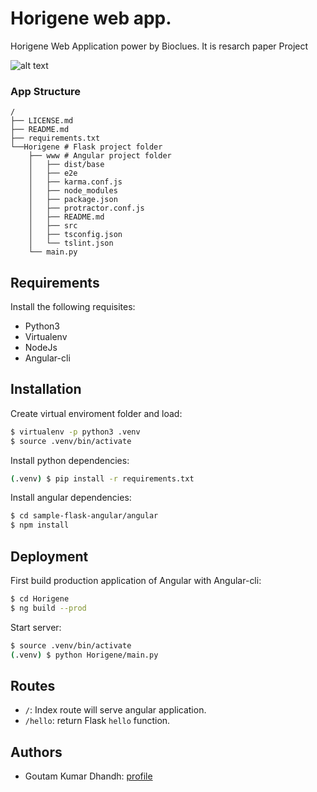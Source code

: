 Horigene web app. 
====

Horigene Web Application power by Bioclues. It is resarch paper Project 

![alt text](https://github.com/goutamdh/Horigene/blob/master/app_Image/HorigeneServer.png?raw=true)

### App Structure
```
/
├── LICENSE.md
├── README.md
├── requirements.txt
└──Horigene # Flask project folder
    ├── www # Angular project folder
    │   ├── dist/base
    │   ├── e2e
    │   ├── karma.conf.js
    │   ├── node_modules
    │   ├── package.json
    │   ├── protractor.conf.js
    │   ├── README.md
    │   ├── src
    │   ├── tsconfig.json
    │   └── tslint.json
    └── main.py
```

Requirements
----

Install the following requisites:

- Python3
- Virtualenv
- NodeJs
- Angular-cli


Installation
----

Create virtual enviroment folder and load:
```sh
$ virtualenv -p python3 .venv
$ source .venv/bin/activate
```

Install python dependencies:
```sh
(.venv) $ pip install -r requirements.txt
```

Install angular dependencies:
```sh
$ cd sample-flask-angular/angular
$ npm install
```


Deployment
----

First build production application of Angular with Angular-cli:

```sh
$ cd Horigene
$ ng build --prod
```

Start server:
```sh
$ source .venv/bin/activate
(.venv) $ python Horigene/main.py
```

Routes
----
- `/`: Index route will serve angular application.
- `/hello`: return Flask `hello` function.

Authors
----

- Goutam Kumar Dhandh: [profile](https://github.com/goutamdh)
